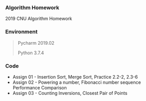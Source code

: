 ### Algorithm Homework

2019 CNU Algorithm Homework

### Environment

>Pycharm 2019.02
>
>Python 3.7.4

### Code

* Assign 01 - Insertion Sort, Merge Sort, Practice 2.2-2, 2.3-6
* Assign 02 - Powering a number, Fibonacci number sequence Performance Comparison
* Assign 03 - Counting Inversions, Closest Pair of Points

